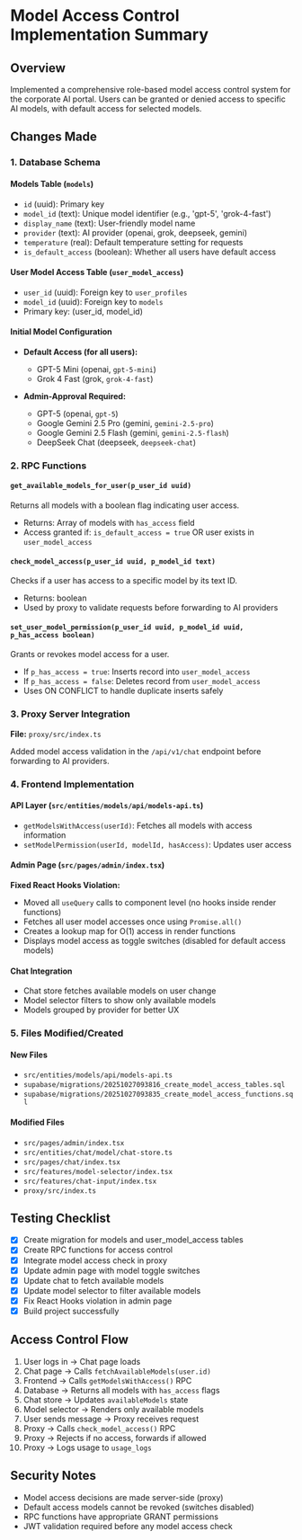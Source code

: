 # Model Access Control Implementation Summary

## Overview
Implemented a comprehensive role-based model access control system for the corporate AI portal. Users can be granted or denied access to specific AI models, with default access for selected models.

## Changes Made

### 1. Database Schema

#### Models Table (`models`)
- `id` (uuid): Primary key
- `model_id` (text): Unique model identifier (e.g., 'gpt-5', 'grok-4-fast')
- `display_name` (text): User-friendly model name
- `provider` (text): AI provider (openai, grok, deepseek, gemini)
- `temperature` (real): Default temperature setting for requests
- `is_default_access` (boolean): Whether all users have default access

#### User Model Access Table (`user_model_access`)
- `user_id` (uuid): Foreign key to `user_profiles`
- `model_id` (uuid): Foreign key to `models`
- Primary key: (user_id, model_id)

#### Initial Model Configuration
- **Default Access (for all users):**
  - GPT-5 Mini (openai, `gpt-5-mini`)
  - Grok 4 Fast (grok, `grok-4-fast`)

- **Admin-Approval Required:**
  - GPT-5 (openai, `gpt-5`)
  - Google Gemini 2.5 Pro (gemini, `gemini-2.5-pro`)
  - Google Gemini 2.5 Flash (gemini, `gemini-2.5-flash`)
  - DeepSeek Chat (deepseek, `deepseek-chat`)

### 2. RPC Functions

#### `get_available_models_for_user(p_user_id uuid)`
Returns all models with a boolean flag indicating user access.
- Returns: Array of models with `has_access` field
- Access granted if: `is_default_access = true` OR user exists in `user_model_access`

#### `check_model_access(p_user_id uuid, p_model_id text)`
Checks if a user has access to a specific model by its text ID.
- Returns: boolean
- Used by proxy to validate requests before forwarding to AI providers

#### `set_user_model_permission(p_user_id uuid, p_model_id uuid, p_has_access boolean)`
Grants or revokes model access for a user.
- If `p_has_access = true`: Inserts record into `user_model_access`
- If `p_has_access = false`: Deletes record from `user_model_access`
- Uses ON CONFLICT to handle duplicate inserts safely

### 3. Proxy Server Integration

**File:** `proxy/src/index.ts`

Added model access validation in the `/api/v1/chat` endpoint before forwarding to AI providers.

### 4. Frontend Implementation

#### API Layer (`src/entities/models/api/models-api.ts`)
- `getModelsWithAccess(userId)`: Fetches all models with access information
- `setModelPermission(userId, modelId, hasAccess)`: Updates user access

#### Admin Page (`src/pages/admin/index.tsx`)
**Fixed React Hooks Violation:**
- Moved all `useQuery` calls to component level (no hooks inside render functions)
- Fetches all user model accesses once using `Promise.all()`
- Creates a lookup map for O(1) access in render functions
- Displays model access as toggle switches (disabled for default access models)

#### Chat Integration
- Chat store fetches available models on user change
- Model selector filters to show only available models
- Models grouped by provider for better UX

### 5. Files Modified/Created

#### New Files
- `src/entities/models/api/models-api.ts`
- `supabase/migrations/20251027093816_create_model_access_tables.sql`
- `supabase/migrations/20251027093835_create_model_access_functions.sql`

#### Modified Files
- `src/pages/admin/index.tsx`
- `src/entities/chat/model/chat-store.ts`
- `src/pages/chat/index.tsx`
- `src/features/model-selector/index.tsx`
- `src/features/chat-input/index.tsx`
- `proxy/src/index.ts`

## Testing Checklist

- [x] Create migration for models and user_model_access tables
- [x] Create RPC functions for access control
- [x] Integrate model access check in proxy
- [x] Update admin page with model toggle switches
- [x] Update chat to fetch available models
- [x] Update model selector to filter available models
- [x] Fix React Hooks violation in admin page
- [x] Build project successfully

## Access Control Flow

1. User logs in → Chat page loads
2. Chat page → Calls `fetchAvailableModels(user.id)`
3. Frontend → Calls `getModelsWithAccess()` RPC
4. Database → Returns all models with `has_access` flags
5. Chat store → Updates `availableModels` state
6. Model selector → Renders only available models
7. User sends message → Proxy receives request
8. Proxy → Calls `check_model_access()` RPC
9. Proxy → Rejects if no access, forwards if allowed
10. Proxy → Logs usage to `usage_logs`

## Security Notes

- Model access decisions are made server-side (proxy)
- Default access models cannot be revoked (switches disabled)
- RPC functions have appropriate GRANT permissions
- JWT validation required before any model access check

